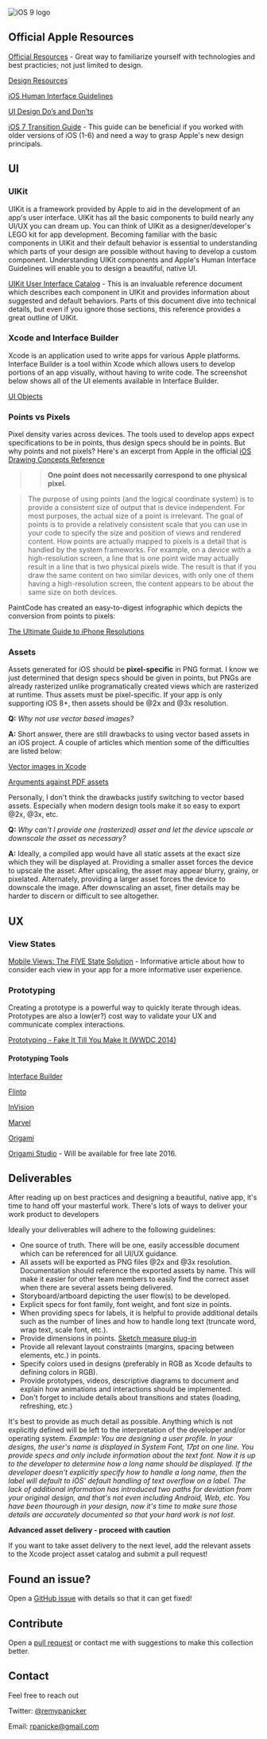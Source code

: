 ![iOS 9 logo](https://devimages.apple.com.edgekey.net/assets/elements/icons/64x64/ios-9_2x.png)

## Official Apple Resources
[Official Resources](https://developer.apple.com/resources) - Great way to familiarize yourself with technologies and best practicies; not just limited to design.

[Design Resources](https://developer.apple.com/design)

[iOS Human Interface Guidelines](https://developer.apple.com/library/ios/documentation/UserExperience/Conceptual/MobileHIG/index.html)

[UI Design Do’s and Don’ts](https://developer.apple.com/design/tips)

[iOS 7 Transition Guide](https://developer.apple.com/library/ios/documentation/UserExperience/Conceptual/TransitionGuide/index.html#//apple_ref/doc/uid/TP40013174-CH6-SW1) - This guide can be beneficial if you worked with older versions of iOS (1-6) and need a way to grasp Apple's new design principals.

## UI

### UIKit

UIKit is a framework provided by Apple to aid in the development of an app's user interface. UIKit has all the basic components to build nearly any UI/UX you can dream up. You can think of UIKit as a designer/developer's LEGO kit for app development. Becoming familiar with the basic components in UIKit and their default behavior is essential to understanding which parts of your design are possible without having to develop a custom component. Understanding UIKit components and  Apple's Human Interface Guidelines will enable you to design a beautiful, native UI.

[UIKit User Interface Catalog](https://developer.apple.com/library/ios/documentation/UserExperience/Conceptual/UIKitUICatalog/index.html#//apple_ref/doc/uid/TP40012857-UIView-SW1) - This is an invaluable reference document which describes each component in UIKit and provides information about suggested and default behaviors. Parts of this document dive into technical details, but even if you ignore those sections, this reference provides a great outline of UIKit.

### Xcode and Interface Builder

Xcode is an application used to write apps for various Apple platforms. Interface Builder is a tool within Xcode which allows users to develop portions of an app visually, without having to write code. The screenshot below shows all of the UI elements available in Interface Builder.

[UI Objects](https://github.com/remypanicker/ios-ui-ux/blob/master/interface-builder-uikit.png)

### Points vs Pixels

Pixel density varies across devices. The tools used to develop apps expect specifications to be in points, thus design specs should be in points. But why points and not pixels? Here's an excerpt from Apple in the official [iOS Drawing Concepts Reference](https://developer.apple.com/library/ios/documentation/2DDrawing/Conceptual/DrawingPrintingiOS/GraphicsDrawingOverview/GraphicsDrawingOverview.html#//apple_ref/doc/uid/TP40010156-CH14-SW2)

> > **One point does not necessarily correspond to one physical pixel.**

> The purpose of using points (and the logical coordinate system) is to provide a consistent size of output that is device independent. For most purposes, the actual size of a point is irrelevant. The goal of points is to provide a relatively consistent scale that you can use in your code to specify the size and position of views and rendered content. How points are actually mapped to pixels is a detail that is handled by the system frameworks. For example, on a device with a high-resolution screen, a line that is one point wide may actually result in a line that is two physical pixels wide. The result is that if you draw the same content on two similar devices, with only one of them having a high-resolution screen, the content appears to be about the same size on both devices.

PaintCode has created an easy-to-digest infographic which depicts the conversion from points to pixels:

[The Ultimate Guide to iPhone Resolutions](http://www.paintcodeapp.com/news/ultimate-guide-to-iphone-resolutions)

### Assets

Assets generated for iOS should be **pixel-specific** in PNG format. I know we just determined that design specs should be given in points, but PNGs are already rasterized unlike programatically created views which are rasterized at runtime. Thus assets must be pixel-specific. If your app is only supporting iOS 8+, then assets should be @2x and @3x resolution.

**Q:** _Why not use vector based images?_

**A:** Short answer, there are still drawbacks to using vector based assets in an iOS project. A couple of articles which mention some of the difficulties are listed below:

[Vector images in Xcode](http://martiancraft.com/blog/2014/09/vector-images-xcode6)

[Arguments against PDF assets](https://bjango.com/articles/idontusepdfs)

Personally, I don't think the drawbacks justify switching to vector based assets. Especially when modern design tools make it so easy to export @2x, @3x, etc.

**Q:** _Why can't I provide one (rasterized) asset and let the device upscale or downscale the asset as necessary?_

**A:** Ideally, a compiled app would have all static assets at the exact size which they will be displayed at. Providing a smaller asset forces the device to upscale the asset. After upscaling, the asset may appear blurry, grainy, or pixelated. Alternately, providing a larger asset forces the device to downscale the image. After downscaling an asset, finer details may be harder to discern or difficult to see altogether.

## UX

### View States
[Mobile Views: The FIVE State Solution](http://scotthurff.com/posts/why-your-user-interface-is-awkward-youre-ignoring-the-ui-stack) - Informative article about how to consider each view in your app for a more informative user experience.


### Prototyping

Creating a prototype is a powerful way to quickly iterate through ideas. Prototypes are also a low(er?) cost way to validate your UX and communicate complex interactions. 

[Prototyping - Fake It Till You Make It (WWDC 2014)](https://developer.apple.com/videos/play/wwdc2014/223/)

#### Prototyping Tools

[Interface Builder](https://developer.apple.com/xcode/interface-builder)

[Flinto](https://www.flinto.com)

[InVision](https://www.invisionapp.com)

[Marvel](https://marvelapp.com/prototype-with-sketch/)

[Origami](https://facebook.github.io/origami/)

[Origami Studio](https://www.facebook.com/media/set/?set=a.606446952851229.1073741828.245766762252585&type=3) - Will be available for free late 2016.

## Deliverables

After reading up on best practices and designing a beautiful, native app, it's time to hand off your masterful work. There's lots of ways to deliver your work product to developers

Ideally your deliverables will adhere to the following guidelines:
- One source of truth. There will be one, easily accessible document which can be referenced for all UI/UX guidance.
- All assets will be exported as PNG files @2x and @3x resolution. Documentation should reference the exported assets by name. This will make it easier for other team members to easily find the correct asset when there are several assets being delivered.
- Storyboard/artboard depicting the user flow(s) to be developed.
- Explicit specs for font family, font weight, and font size in points.
- When providing specs for labels, it is helpful to provide additional details such as the number of lines and how to handle long text (truncate word, wrap text, scale font, etc.).
- Provide dimensions in points. [Sketch measure plug-in](https://github.com/utom/sketch-measure)
- Provide all relevant layout constraints (margins, spacing between elements, etc.) in points.
- Specify colors used in designs (preferably in RGB as Xcode defaults to defining colors in RGB).
- Provide prototypes, videos, descriptive diagrams to document and explain how animations and interactions should be implemented.
- Don't forget to include details about transitions and states (loading, refreshing, etc.)

It's best to provide as much detail as possible. Anything which is not explicitly defined will be left to the interpretation of the developer and/or operating system. _Example: You are designing a user profile. In your designs, the user's name is displayed in System Font, 17pt on one line. You provide specs and only include information about the text font. Now it is up to the developer to determine how a long name should be displayed. If the developer doesn't explicitly specify how to handle a long name, then the label will default to iOS' default handling of text overflow on a label. The lack of additional information has introduced two paths for deviation from your original design, and that's not even including Android, Web, etc. You have been thourough in your design, now it's time to make sure those details are accurately documented so that your hard work is not lost._

**Advanced asset delivery - proceed with caution**

If you want to take asset delivery to the next level, add the relevant assets to the Xcode project asset catalog and submit a pull request!

## Found an issue?
Open a [GitHub issue](https://github.com/remypanicker/ios-ui-ux/issues) with details so that it can get fixed!

## Contribute
Open a [pull request](https://github.com/remypanicker/ios-ui-ux/pulls) or contact me with suggestions to make this collection better.

## Contact
Feel free to reach out

Twitter: [@remypanicker](http://twitter.com/remypanicker)

Email: [rpanicke@gmail.com](mailto:rpanicke@gmail.com)
